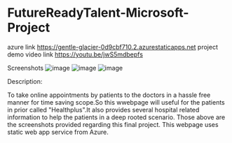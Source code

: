 # FutureReadyTalent-Microsoft-Project
azure link https://gentle-glacier-0d9cbf710.2.azurestaticapps.net
project demo video link https://youtu.be/jwS5mdbepfs

Screenshots
![image](https://user-images.githubusercontent.com/79399777/202853379-78f71d73-a6fa-43ea-a3e2-34c8559070fb.png)
![image](https://user-images.githubusercontent.com/79399777/202853408-26147640-2d2f-4210-bac2-e9315472ef1e.png)
![image](https://user-images.githubusercontent.com/79399777/202853413-040d025d-cb04-4d45-97d4-9547169008e8.png)


Description:

To take online appointments by patients to the doctors in a hassle free manner for time saving scope.So this wwebpage will useful for the patients in prior called "Healthplus".It also provides several hospital related information to help the patients in a deep rooted scenario.
Those above are the screenshots provided regarding this final project.
This webpage uses static web app service from Azure.

